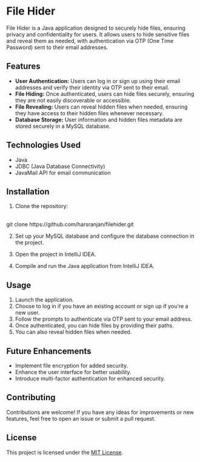 # File Hider

File Hider is a Java application designed to securely hide files, ensuring privacy and confidentiality for users. It allows users to hide sensitive files and reveal them as needed, with authentication via OTP (One Time Password) sent to their email addresses.

## Features

- **User Authentication:** Users can log in or sign up using their email addresses and verify their identity via OTP sent to their email.
- **File Hiding:** Once authenticated, users can hide files securely, ensuring they are not easily discoverable or accessible.
- **File Revealing:** Users can reveal hidden files when needed, ensuring they have access to their hidden files whenever necessary.
- **Database Storage:** User information and hidden files metadata are stored securely in a MySQL database.

## Technologies Used

- Java
- JDBC (Java Database Connectivity)
- JavaMail API for email communication

## Installation

1. Clone the repository:
<br>
git clone https://github.com/harsranjan/filehider.git

2. Set up your MySQL database and configure the database connection in the project.

3. Open the project in IntelliJ IDEA.

4. Compile and run the Java application from IntelliJ IDEA.

## Usage

1. Launch the application.
2. Choose to log in if you have an existing account or sign up if you're a new user.
3. Follow the prompts to authenticate via OTP sent to your email address.
4. Once authenticated, you can hide files by providing their paths.
5. You can also reveal hidden files when needed.

## Future Enhancements

- Implement file encryption for added security.
- Enhance the user interface for better usability.
- Introduce multi-factor authentication for enhanced security.

## Contributing

Contributions are welcome! If you have any ideas for improvements or new features, feel free to open an issue or submit a pull request.

## License

This project is licensed under the [MIT License](LICENSE).
